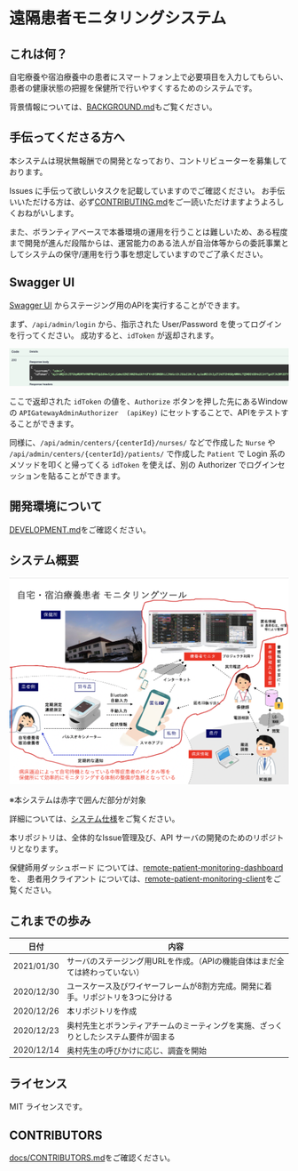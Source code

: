 # 遠隔患者モニタリングシステム

## これは何？

自宅療養や宿泊療養中の患者にスマートフォン上で必要項目を入力してもらい、患者の健康状態の把握を保健所で行いやすくするためのシステムです。

背景情報については、[BACKGROUND.md](docs/BACKGROUND.md)もご覧ください。

## 手伝ってくださる方へ

本システムは現状無報酬での開発となっており、コントリビューターを募集しております。

Issues に手伝って欲しいタスクを記載していますのでご確認ください。
お手伝いいただける方は、必ず[CONTRIBUTING.md](docs/CONTRIBUTING.md)をご一読いただけますようよろしくおねがいします。

また、ボランティアベースで本番環境の運用を行うことは難しいため、ある程度まで開発が進んだ段階からは、運営能力のある法人が自治体等からの委託事業としてシステムの保守/運用を行う事を想定していますのでご了承ください。

## Swagger UI

[Swagger UI](https://codeforjapan.github.io/remote-patient-monitoring-api/) からステージング用のAPIを実行することができます。

まず、`/api/admin/login` から、指示された User/Password を使ってログインを行ってください。
成功すると、`idToken` が返却されます。

![api login](docs/images/loginapi.png)

ここで返却された `idToken` の値を、`Authorize` ボタンを押した先にあるWindowの `APIGatewayAdminAuthorizer  (apiKey)` にセットすることで、APIをテストすることができます。

同様に、`/api/admin/centers/{centerId}/nurses/` などで作成した `Nurse` や　`/api/admin/centers/{centerId}/patients/` で作成した `Patient` で Login 系のメソッドを叩くと帰ってくる `idToken` を使えば、別の Authorizer でログインセッションを貼ることができます。

## 開発環境について

[DEVELOPMENT.md](docs/DEVELOPMENT.md)をご確認ください。

## システム概要

![システム概要図](docs/images/system-overview.png)

※本システムは赤字で囲んだ部分が対象

詳細については、[システム仕様](docs/SPECIFICATION.md)をご覧ください。

本リポジトリは、全体的なIssue管理及び、API サーバの開発のためのリポジトリとなります。

保健師用ダッシュボード については、[remote-patient-monitoring-dashboard](https://github.com/codeforjapan/remote-patient-monitoring-dashboard)を、
患者用クライアント については、[remote-patient-monitoring-client](https://github.com/codeforjapan/remote-patient-monitoring-client)をご覧ください。


## これまでの歩み

| 日付       | 内容                                                                                 |
| ---------- | ------------------------------------------------------------------------------------ |
| 2021/01/30 | サーバのステージング用URLを作成。（APIの機能自体はまだ全ては終わっていない）         |
| 2020/12/30 | ユースケース及びワイヤーフレームが8割方完成。開発に着手。リポジトリを3つに分ける     |
| 2020/12/26 | 本リポジトリを作成                                                                   |
| 2020/12/23 | 奥村先生とボランティアチームのミーティングを実施、ざっくりとしたシステム要件が固まる |
| 2020/12/14 | 奥村先生の呼びかけに応じ、調査を開始                                                 |


## ライセンス

MIT ライセンスです。

## CONTRIBUTORS

[docs/CONTRIBUTORS.md](docs/CONTRIBUTORS.md)をご確認ください。
